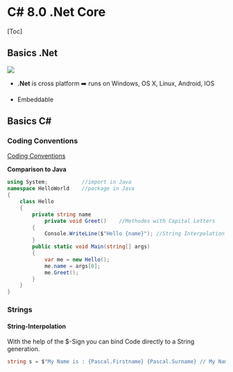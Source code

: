 # C# 8.0 .Net Core

[Toc]

## Basics .Net

![](C:\Users\pascal.hauser1\Documents\repos\ecnf\pictures\what-is-dot-net.PNG) 

*  **.Net** is cross platform :arrow_right: runs on Windows, OS X, Linux, Android, IOS

* Embeddable





## Basics C#

### Coding Conventions

[Coding Conventions](https://docs.microsoft.com/en-us/dotnet/csharp/programming-guide/inside-a-program/coding-conventions) 

**Comparison to Java**

```C#
using System;			//import in Java
namespace HelloWorld	//package in Java
{
    class Hello
    {
        private string name
            private void Greet() 	//Methodes with Capital Letters
        {
            Console.WriteLine($"Hello {name}");	//String Interpolation
        }
        public static void Main(string[] args)
        {
            var me = new Hello();
            me.name = args[0];
            me.Greet();
        }
    }
}
```



### Strings

#### String-Interpolation

With the help of the $-Sign you can bind Code directly to a String generation.

```c#
string s = $"My Name is : {Pascal.Firstname} {Pascal.Surname} // My Name is Pascal Hauser
```



